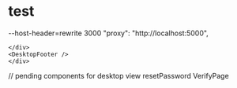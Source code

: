 # test


--host-header=rewrite 3000
"proxy": "http://localhost:5000",

<div>
    <div className="desktop-content-container"> 
 
    </div>
    <DesktopFooter />
    </div>

// pending components for desktop view 
resetPassword 
VerifyPage 
